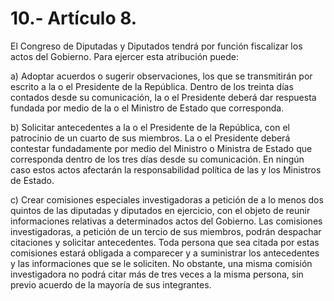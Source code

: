 # 10.- Artículo 8.

El Congreso de Diputadas y Diputados tendrá por función fiscalizar los actos del Gobierno. Para ejercer esta atribución puede:&#x20;

a) Adoptar acuerdos o sugerir observaciones, los que se transmitirán por escrito a la o el Presidente de la República. Dentro de los treinta días contados desde su comunicación, la o el Presidente deberá dar respuesta fundada por medio de la o el Ministro de Estado que corresponda.&#x20;

b) Solicitar antecedentes a la o el Presidente de la República, con el patrocinio de un cuarto de sus miembros. La o el Presidente deberá contestar fundadamente por medio del Ministro o Ministra de Estado que corresponda dentro de los tres días desde su comunicación. En ningún caso estos actos afectarán la responsabilidad política de las y los Ministros de Estado.&#x20;

c) Crear comisiones especiales investigadoras a petición de a lo menos dos quintos de las diputadas y diputados en ejercicio, con el objeto de reunir informaciones relativas a determinados actos del Gobierno. Las comisiones investigadoras, a petición de un tercio de sus miembros, podrán despachar citaciones y solicitar antecedentes. Toda persona que sea citada por estas comisiones estará obligada a comparecer y a suministrar los antecedentes y las informaciones que se le soliciten. No obstante, una misma comisión investigadora no podrá citar más de tres veces a la misma persona, sin previo acuerdo de la mayoría de sus integrantes.
